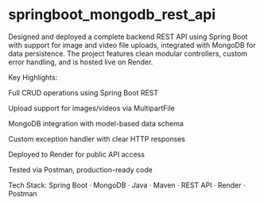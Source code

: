 # springboot_mongodb_rest_api

Designed and deployed a complete backend REST API using Spring Boot with support for image and video file uploads, integrated with MongoDB for data persistence. The project features clean modular controllers, custom error handling, and is hosted live on Render.

Key Highlights:

Full CRUD operations using Spring Boot REST

Upload support for images/videos via MultipartFile

MongoDB integration with model-based data schema

Custom exception handler with clear HTTP responses

Deployed to Render for public API access

Tested via Postman, production-ready code

Tech Stack: Spring Boot · MongoDB · Java · Maven · REST API · Render · Postman
